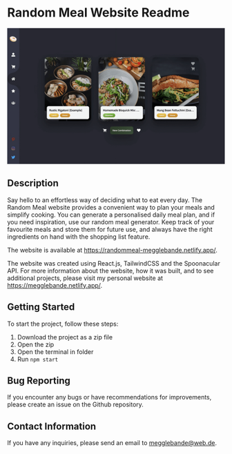# Random Meal Website Readme

![Website Hero](./public/RandomMealMealGenerator.png "Website Hero")

## Description
Say hello to an effortless way of deciding what to eat every day. The Random Meal website provides a convenient way to plan your meals and simplify cooking. You can generate a personalised daily meal plan, and if you need inspiration, use our random meal generator. Keep track of your favourite meals and store them for future use, and always have the right ingredients on hand with the shopping list feature.

The website is available at https://randommeal-megglebande.netlify.app/.

The website was created using React.js, TailwindCSS and the Spoonacular API. For more information about the website, how it was built, and to see additional projects, please visit my personal website at https://megglebande.netlify.app/.

## Getting Started
To start the project, follow these steps:
1. Download the project as a zip file
2. Open the zip
3. Open the terminal in folder
4. Run `npm start`

## Bug Reporting
If you encounter any bugs or have recommendations for improvements, please create an issue on the Github repository.

## Contact Information
If you have any inquiries, please send an email to megglebande@web.de.